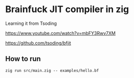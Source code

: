 # Brainfuck JIT compiler in zig

Learning it from Tsoding

https://www.youtube.com/watch?v=mbFY3Rwv7XM

https://github.com/tsoding/bfjit

## How to run
`zig run src/main.zig -- examples/hello.bf`
